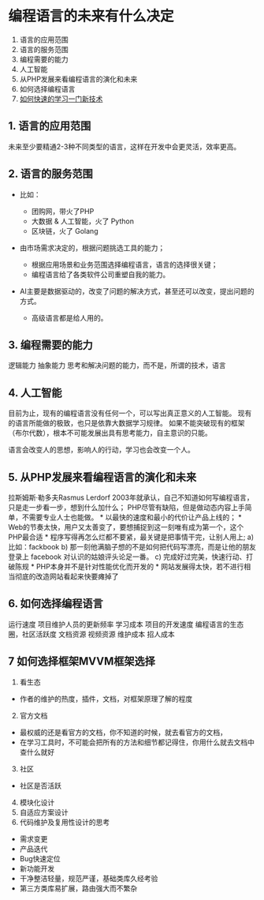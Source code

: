 # 编程语言的未来有什么决定
  1. 语言的应用范围
  2. 语言的服务范围
  3. 编程需要的能力
  4. 人工智能
  5. 从PHP发展来看编程语言的演化和未来
  6. 如何选择编程语言
  7. [如何快速的学习一门新技术](如何快速学习一门新技术.md)


## 1. 语言的应用范围
  未来至少要精通2-3种不同类型的语言，这样在开发中会更灵活，效率更高。

## 2. 语言的服务范围
  * 比如：
    * 团购网，带火了PHP
    * 大数据 & 人工智能，火了 Python
    * 区块链，火了 Golang

  * 由市场需求决定的，根据问题挑选工具的能力；
    * 根据应用场景和业务范围选择编程语言，语言的选择很关键；
    * 编程语言给了各类软件公司重塑自我的能力。

  * AI主要是数据驱动的，改变了问题的解决方式，甚至还可以改变，提出问题的方式。
    * 高级语言都是给人用的。

## 3. 编程需要的能力
  逻辑能力
  抽象能力
  思考和解决问题的能力，而不是，所谓的技术，语言

## 4. 人工智能
  目前为止，现有的编程语言没有任何一个，可以写出真正意义的人工智能。
  现有的语言所能做的极致，也只是依靠大数据学习规律。
  如果不能突破现有的框架（布尔代数），根本不可能发展出具有思考能力，自主意识的只能。

  语言会改变人的思想，影响人的行动，学习也会改变一个人。

## 5. 从PHP发展来看编程语言的演化和未来
  拉斯姆斯·勒多夫Rasmus Lerdorf 2003年就承认，自己不知道如何写编程语言，只是走一步看一步，想到什么加什么；
  PHP尽管有缺陷，但是做动态内容上手简单，不需要专业人士也能做。
    * 以最快的速度和最小的代价让产品上线的；
    * Web的节奏太快，用户又太善变了，要想捕捉到这一刻唯有成为第一个，这个PHP最合适
    * 程序写得再怎么烂都不要紧，最关键是把事情干完，让别人用上;
      a)	比如：fackbook
      b)	那一刻他满脑子想的不是如何把代码写漂亮，而是让他的朋友登录上 facebook 对认识的姑娘评头论足一番。
      c)	完成好过完美，快速行动、打破陈规
    * PHP本身并不是针对性能优化而开发的
    * 网站发展得太快，若不进行相当彻底的改造网站看起来快要瘫掉了



## 6. 如何选择编程语言
  运行速度
  项目维护人员的更新频率
  学习成本
  项目的开发速度
  编程语言的生态圈，社区活跃度
    文档资源
    视频资源
  维护成本
  招人成本


## 7 如何选择框架MVVM框架选择
1. 看生态
  * 作者的维护的热度，插件，文档，对框架原理了解的程度
2. 官方文档
  * 最权威的还是看官方的文档，你不知道的时候，就去看官方的文档，
  * 在学习工具时，不可能会把所有的方法和细节都记得住，你用什么就去文档中查什么就好
3. 社区
  * 社区是否活跃

4. 模块化设计
5. 自适应方案设计
6. 代码维护及复用性设计的思考
  * 需求变更
  * 产品迭代
  * Bug快速定位
  * 新功能开发
  * 干净整洁轻量，规范严谨，基础类库久经考验
  * 第三方类库易扩展，路由强大而不繁杂



